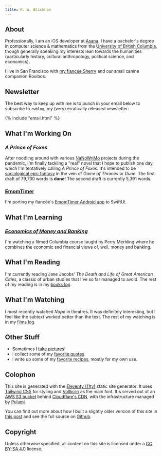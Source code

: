 ```yaml
---
title: R. W. Blickhan
---
```


## About

Professionally, I am an iOS developer at [Asana](https://asana.com/). I have a bachelor's degree in computer science & mathematics from the [University of British Columbia](https://www.ubc.ca/), though generally speaking my interests lean towards the humanities (particularly history, cultural anthropology, political science, and economics).

I live in San Francisco with [my fiancée Sherry](http://sherryyuan.me) and our small canine companion Rooibos.

## Newsletter

The best way to keep up with me is to punch in your email below to subscribe to `rwblog`, my (very) erratically released newsletter:

{% include "email.html" %}

## What I'm Working On

### *A Prince of Foxes*

After noodling around with various [NaNoWriMo](https://nanowrimo.org) projects during the pandemic, I'm finally tackling a "real" novel that I hope to publish one day, which I'm tentatively calling *A Prince of Foxes*. It's intended to be [sociological epic fantasy](https://blogs.scientificamerican.com/observations/the-real-reason-fans-hate-the-last-season-of-game-of-thrones/) in the vein of *Game of Thrones* or *Dune*. The first draft of 79,730 words is **done**! The second draft is currently 5,391 words.

### [EmomTimer](https://github.com/rwblickhan/EmomTimer)

I'm porting my fiancée's [EmomTimer Android app](https://github.com/frostyshadows/EmomTimer) to SwiftUI.

## What I'm Learning

### [*Economics of Money and Banking*](https://youtu.be/KNEouYM5wRE)

I'm watching a filmed Columbia course taught by Perry Merhling where he combines the economic and financial views of, well, money and banking.

## What I'm Reading

I'm currently reading Jane Jacobs' *The Death and Life of Great American Cities*, a classic of urban studies that I've so far managed to avoid. The rest of my reading is in my [books log](/books).

## What I'm Watching

I most recently watched *Nope* in theatres. It was definitely interesting, but I feel like the subtext worked better than the text. The rest of my watching is in my [films log](/films).

## Other Stuff

* Sometimes I [take pictures](/gallery)!
* I collect some of my [favorite quotes](/quotes).
* I write up some of my [favorite recipes](/recipes), mostly for my own use.

## Colophon

This site is generated with the [Eleventy (11ty)](https://www.11ty.dev) static site generator. It uses [Tailwind CSS](https://tailwindcss.com) for styling and [Vollkorn](http://vollkorn-typeface.com) as the main font. It's served out of an [AWS S3 bucket](https://aws.amazon.com/s3/) behind [Cloudflare's CDN](https://www.cloudflare.com/), with the infrastructure managed by [Pulumi](https://www.pulumi.com).

You can find out more about how I built a slightly older version of this site in [this post](/technical/2022-site) and see the full source on [Github](https://github.com/rwblickhan/11ty-rwblickhan.org).

## Copyright

Unless otherwise specified, all content on this site is licensed under a [CC BY-SA 4.0](https://creativecommons.org/licenses/by-sa/4.0/) license.
